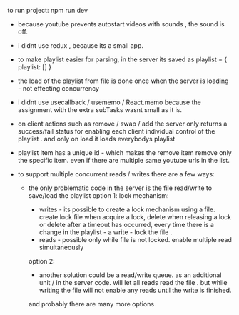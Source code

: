 to run project: 
npm run dev

- because youtube prevents autostart videos with sounds , the sound is off.

- i didnt use redux , because its a small app. 

- to make playlist easier for parsing, in the server its saved as playlist = { playlist: [] }

- the load of the playlist from file is done once when the server is loading - not effecting concurrency 

- i didnt use usecallback / usememo / React.memo because the assignment with the extra subTasks wasnt small as it is.

- on client actions such as remove / swap / add the server only returns a success/fail status for enabling each client individual control of 
  the playlist . and only on load it loads everybodys playlist 

- playlist item has a unique id - which makes the remove item remove only the specific item. even if there are multiple same youtube urls in 
  the list. 

- to support multiple concurrent reads / writes there are a few ways: 
  - the only problematic code in the server is the file read/write to save/load the playlist 
    option 1: lock mechanism: 
      - writes - its possible to create a lock mechanism using a file. create lock file when acquire a lock, delete when releasing a lock or delete after
        a timeout has occurred, 
        every time there is a change in the playlist - a write - lock the file . 
      - reads - possible only while file is not locked. enable multiple read simultaneously

    option 2: 
      - another solution could be a read/write queue. as an additional unit  / in the server code. 
        will let all reads read the file . 
        but while writing the file will not enable any reads until the write is finished. 

    and probably there are many more options 
